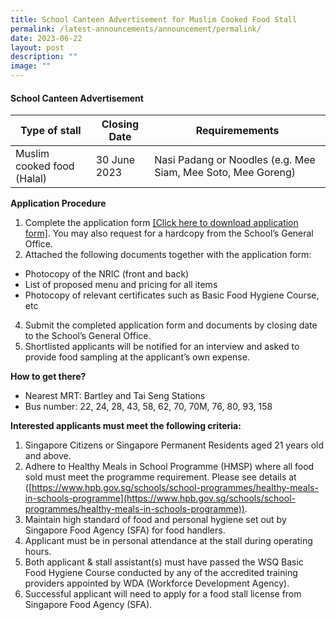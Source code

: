 ```yaml
---
title: School Canteen Advertisement for Muslim Cooked Food Stall
permalink: /latest-announcements/announcement/permalink/
date: 2023-06-22
layout: post
description: ""
image: ""
---
```

#### School Canteen Advertisement



| Type of stall | Closing Date | Requiremements |
| -------- | -------- | -------- |
| Muslim cooked food (Halal)     | 30 June 2023     | Nasi Padang or Noodles (e.g. Mee Siam, Mee Soto, Mee Goreng)     |<br>



**Application Procedure**

1.  Complete the application form [[Click here to download application form]](/files/canteen%20application%20form%20bf7%20(muslim%20food).pdf). You may also request for a hardcopy from the School’s General Office.
2.  Attached the following documents together with the application form:

*   Photocopy of the NRIC (front and back)
*   List of proposed menu and pricing for all items
*   Photocopy of relevant certificates such as Basic Food Hygiene Course, etc

4.  Submit the completed application form and documents by closing date to the School’s General Office.
5.  Shortlisted applicants will be notified for an interview and asked to provide food sampling at the applicant’s own expense.

**How to get there?**

*   Nearest MRT: Bartley and Tai Seng Stations
*   Bus number: 22, 24, 28, 43, 58, 62, 70, 70M, 76, 80, 93, 158

**Interested applicants must meet the following criteria:**

1.  Singapore Citizens or Singapore Permanent Residents aged 21 years old and above.
2.  Adhere to Healthy Meals in School Programme (HMSP) where all food sold must meet the programme requirement. Please see details at ([https://www.hpb.gov.sg/schools/school-programmes/healthy-meals-in-schools-programme](https://www.hpb.gov.sg/schools/school-programmes/healthy-meals-in-schools-programme)).
3.  Maintain high standard of food and personal hygiene set out by Singapore Food Agency (SFA) for food handlers.
4.  Applicant must be in personal attendance at the stall during operating hours.
5.  Both applicant &amp; stall assistant(s) must have passed the WSQ Basic Food Hygiene Course conducted by any of the accredited training providers appointed by WDA (Workforce Development Agency).
6.  Successful applicant will need to apply for a food stall license from Singapore Food Agency (SFA).

